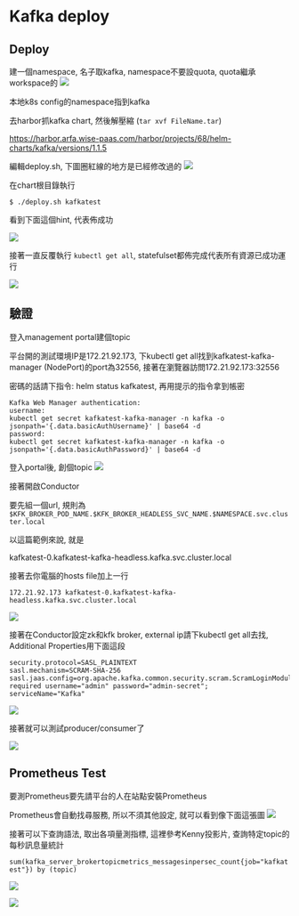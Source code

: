 # Kafka deploy

## Deploy

建一個namespace, 名子取kafka, namespace不要設quota, quota繼承workspace的
![](/assets/01.png)

本地k8s config的namespace指到kafka

去harbor抓kafka chart, 然後解壓縮 (`tar xvf FileName.tar`)

https://harbor.arfa.wise-paas.com/harbor/projects/68/helm-charts/kafka/versions/1.1.5

編輯deploy.sh, 下圖圈紅線的地方是已經修改過的
![](/assets/02.png)

在chart根目錄執行


```
$ ./deploy.sh kafkatest
```

看到下面這個hint, 代表佈成功


![](/assets/0410_03.png)

接著一直反覆執行 `kubectl get all`, statefulset都佈完成代表所有資源已成功運行

![](/assets/0410_04.png)


## 驗證

登入management portal建個topic

平台開的測試環境IP是172.21.92.173, 下kubectl get all找到kafkatest-kafka-manager (NodePort)的port為32556, 接著在瀏覽器訪問172.21.92.173:32556

密碼的話請下指令: helm status kafkatest, 再用提示的指令拿到帳密

```
Kafka Web Manager authentication:
username:
kubectl get secret kafkatest-kafka-manager -n kafka -o jsonpath='{.data.basicAuthUsername}' | base64 -d
password:
kubectl get secret kafkatest-kafka-manager -n kafka -o jsonpath='{.data.basicAuthPassword}' | base64 -d

```

登入portal後, 創個topic
![](/assets/0410_05.png)

接著開啟Conductor

要先組一個url, 規則為`$KFK_BROKER_POD_NAME.$KFK_BROKER_HEADLESS_SVC_NAME.$NAMESPACE.svc.cluster.local`

以這篇範例來說, 就是

kafkatest-0.kafkatest-kafka-headless.kafka.svc.cluster.local

接著去你電腦的hosts file加上一行

`172.21.92.173 kafkatest-0.kafkatest-kafka-headless.kafka.svc.cluster.local`

![](/assets/0410_06.png)


接著在Conductor設定zk和kfk broker, external ip請下kubectl get all去找, Additional Properties用下面這段

```
security.protocol=SASL_PLAINTEXT
sasl.mechanism=SCRAM-SHA-256
sasl.jaas.config=org.apache.kafka.common.security.scram.ScramLoginModule required username="admin" password="admin-secret";
serviceName="Kafka"
```

![](/assets/0410_07.png)

接著就可以測試producer/consumer了

![](/assets/0410_08.png)

## Prometheus Test

要測Prometheus要先請平台的人在站點安裝Prometheus

Prometheus會自動找尋服務, 所以不須其他設定, 就可以看到像下面這張圖
![](/assets/041301.PNG)

接著可以下查詢語法, 取出各項量測指標, 這裡參考Kenny投影片, 查詢特定topic的每秒訊息量統計

`sum(kafka_server_brokertopicmetrics_messagesinpersec_count{job="kafkatest"}) by (topic)`

![](/assets/041302.PNG)

![](/assets/041303.PNG)






